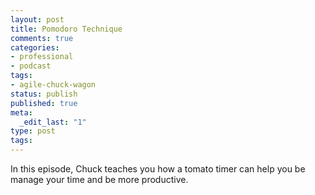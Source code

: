 ```yaml
---
layout: post
title: Pomodoro Technique
comments: true
categories:
- professional
- podcast
tags:
- agile-chuck-wagon
status: publish
published: true
meta:
  _edit_last: "1"
type: post
tags:
---
```

<p>In this episode, Chuck teaches you how a tomato timer can help you be manage your time and be more productive.</p>